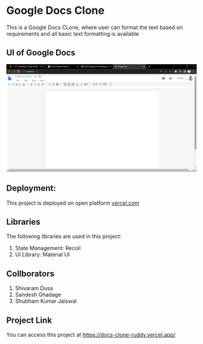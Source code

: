 # Google Docs Clone

This is a Google Docs CLone, where user can format the text based on requirements and all basic text formatting is available  

## UI of Google Docs

<img src="src/assets/docs.png" alt="docs">

## Deployment:
This project is deployed on open platform [vercel.com](https://vercel.com/) 

## Libraries

The following libraries are used in this project:

1. State Management: Recoil
2. UI Library: Material UI

## Collborators

1. Shivaram Dusa
2. Sandesh Ghadage
3. Shubham Kumar Jaiswal

## Project Link

You can access this project at https://docs-clone-ruddy.vercel.app/